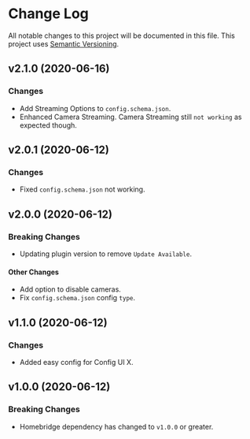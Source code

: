 # Change Log

All notable changes to this project will be documented in this file. This project uses [Semantic Versioning](https://semver.org/).

## v2.1.0 (2020-06-16)

### Changes
* Add Streaming Options to `config.schema.json`.
* Enhanced Camera Streaming. Camera Streaming still `not working` as expected though.

## v2.0.1 (2020-06-12)

### Changes
* Fixed `config.schema.json` not working. 

## v2.0.0 (2020-06-12)

### Breaking Changes
* Updating plugin version to remove `Update Available`.

#### Other Changes
* Add option to disable cameras.
* Fix `config.schema.json` config `type`.

## v1.1.0 (2020-06-12)

### Changes
* Added easy config for Config UI X.

## v1.0.0 (2020-06-12)

### Breaking Changes
* Homebridge dependency has changed to `v1.0.0` or greater.
